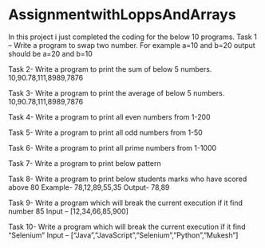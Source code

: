 # AssignmentwithLoppsAndArrays
In this project i just completed the coding for the below 10 programs.
Task 1 – Write a program to swap two number. For example a=10 and b=20 output should be a=20 and b=10

Task 2-  Write a program to print the sum of below 5 numbers.
	10,90.78,111,8989,7876

Task 3-  Write a program to print the average of below 5 numbers.
	10,90.78,111,8989,7876

Task 4- Write a program to print all even numbers from 1-200

Task 5- Write a program to print all odd numbers from 1-50

Task 6- Write a program to print all prime numbers from 1-1000

Task 7- Write a program to print below pattern

	


Task 8- Write a program to print below students marks who have scored above 80
	Example- 78,12,89,55,35
	Output-  78,89

Task 9- Write a program which will break the current execution if it find number 85
	Input – [12,34,66,85,900]

Task 10- Write a program which will break the current execution if it find “Selenium”
	Input – [“Java”,”JavaScript”,”Selenium”,”Python”,”Mukesh”]
	
 
